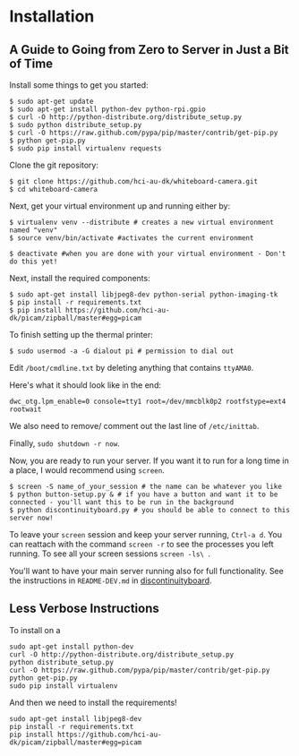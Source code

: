 Installation
============

## A Guide to Going from Zero to Server in Just a Bit of Time

Install some things to get you started:

```
$ sudo apt-get update
$ sudo apt-get install python-dev python-rpi.gpio
$ curl -O http://python-distribute.org/distribute_setup.py
$ sudo python distribute_setup.py
$ curl -O https://raw.github.com/pypa/pip/master/contrib/get-pip.py
$ python get-pip.py
$ sudo pip install virtualenv requests
```

Clone the git repository:

```
$ git clone https://github.com/hci-au-dk/whiteboard-camera.git
$ cd whiteboard-camera
```

Next, get your virtual environment up and running either by:

```
$ virtualenv venv --distribute # creates a new virtual environment named "venv"
$ source venv/bin/activate #activates the current environment

$ deactivate #when you are done with your virtual environment - Don't do this yet!
``` 

Next, install the required components:

```
$ sudo apt-get install libjpeg8-dev python-serial python-imaging-tk
$ pip install -r requirements.txt
$ pip install https://github.com/hci-au-dk/picam/zipball/master#egg=picam
```

To finish setting up the thermal printer:

```
$ sudo usermod -a -G dialout pi # permission to dial out
```

Edit `/boot/cmdline.txt` by deleting anything that contains `ttyAMA0`.

Here's what it should look like in the end:

```
dwc_otg.lpm_enable=0 console=tty1 root=/dev/mmcblk0p2 rootfstype=ext4 rootwait
```

We also need to remove/ comment out the last line of `/etc/inittab`.

Finally, `sudo shutdown -r now`.

Now, you are ready to run your server. If you want it to run for a long time in a place, I would recommend using `screen`.

```
$ screen -S name_of_your_session # the name can be whatever you like
$ python button-setup.py & # if you have a button and want it to be connected - you'll want this to be run in the background
$ python discontinuityboard.py # you should be able to connect to this server now!
```

To leave your `screen` session and keep your server running, `Ctrl-a d`. You can reattach with the command `screen -r` to see the processes you left running. To see all your screen sessions `screen -ls\
`.

You'll want to have your main server running also for full functionality. See the instructions in `README-DEV.md` in [discontinuityboard](https://github.com/hci-au-dk/discontinuityboard).


## Less Verbose Instructions

To install on a 

    sudo apt-get install python-dev
    curl -O http://python-distribute.org/distribute_setup.py
    python distribute_setup.py
    curl -O https://raw.github.com/pypa/pip/master/contrib/get-pip.py
    python get-pip.py
    sudo pip install virtualenv

And then we need to install the requirements!

    sudo apt-get install libjpeg8-dev
    pip install -r requirements.txt
    pip install https://github.com/hci-au-dk/picam/zipball/master#egg=picam

